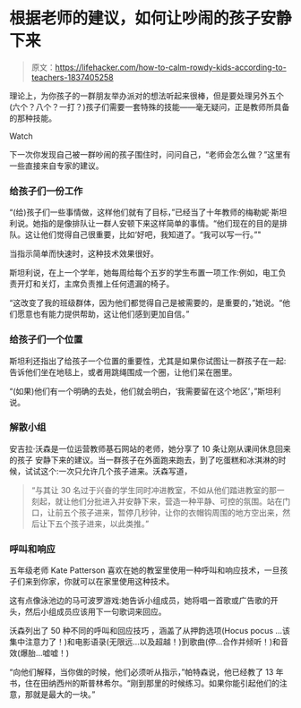 # 根据老师的建议，如何让吵闹的孩子安静下来

> 原文：<https://lifehacker.com/how-to-calm-rowdy-kids-according-to-teachers-1837405258>

理论上，为你孩子的一群朋友举办派对的想法听起来很棒，但是要处理另外五个(六个？八个？一打？)孩子们需要一套特殊的技能——毫无疑问，正是教师所具备的那种技能。

Watch

下一次你发现自己被一群吵闹的孩子围住时，问问自己，“老师会怎么做？”这里有一些直接来自专家的建议。

### 给孩子们一份工作

“(给)孩子们一些事情做，这样他们就有了目标，”已经当了十年教师的梅勒妮·斯坦利说。她指的是像排队让一群人安顿下来这样简单的事情。“他们现在的目的是排队。这让他们觉得自己很重要，比如‘好吧，我知道了。“我可以写一行。”"

当指示简单而快速时，这种技术效果很好。

斯坦利说，在上一个学年，她每周给每个五岁的学生布置一项工作:例如，电工负责开灯和关灯，主席负责推上任何遗漏的椅子。

“这改变了我的班级群体，因为他们都觉得自己是被需要的，是重要的，”她说。“他们愿意也有能力提供帮助，这让他们感到更加自信。”

### 给孩子们一个位置

斯坦利还指出了给孩子一个位置的重要性，尤其是如果你试图让一群孩子在一起:告诉他们坐在地毯上，或者用跳绳围成一个圈，让他们呆在圈里。

“(如果)他们有一个明确的去处，他们就会明白，‘我需要留在这个地区’，”斯坦利说。

### 解散小组

安吉拉·沃森是一位运营教师基石网站的老师，她分享了 10 条让刚从课间休息回来的孩子 安静下来的建议。当一群孩子在外面跑来跑去，到了吃蛋糕和冰淇淋的时候，试试这个:一次只允许几个孩子进来。沃森写道，

> “与其让 30 名过于兴奋的学生同时冲进教室，不如从他们踏进教室的那一刻起，就让他们分批进入并安静下来，营造一种平静、可控的氛围。站在门口，让前五个孩子进来，暂停几秒钟，让你的衣帽钩周围的地方空出来，然后让下五个孩子进来，以此类推。”

### 呼叫和响应

五年级老师 Kate Patterson 喜欢在她的教室里使用一种呼叫和响应技术，一旦孩子们来到你家，你就可以在家里使用这种技术。

这有点像泳池边的马可波罗游戏:她告诉小组成员，她将唱一首歌或广告歌的开头，然后小组成员应该用下一句歌词来回应。

沃森列出了 50 种不同的呼叫和回应技巧 ，涵盖了从押韵选项(Hocus pocus …该集中注意力了！)和电影语录(无限远...以及超越！)到歌曲(停...合作并倾听！)和音效(爆胎...嘘嘘！)

“向他们解释，当你做的时候，他们必须听从指示，”帕特森说，他已经教了 13 年书，住在田纳西州的斯普林希尔。“刚到那里的时候练习。如果你能引起他们的注意，那就是最大的一块。”